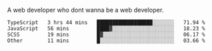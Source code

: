 A web developer who dont wanna be a web developer.

<!--START_SECTION:waka-->

```text
TypeScript   3 hrs 44 mins   ██████████████████░░░░░░░   71.94 %
JavaScript   56 mins         ████▓░░░░░░░░░░░░░░░░░░░░   18.23 %
SCSS         19 mins         █▓░░░░░░░░░░░░░░░░░░░░░░░   06.17 %
Other        11 mins         █░░░░░░░░░░░░░░░░░░░░░░░░   03.66 %
```

<!--END_SECTION:waka-->

